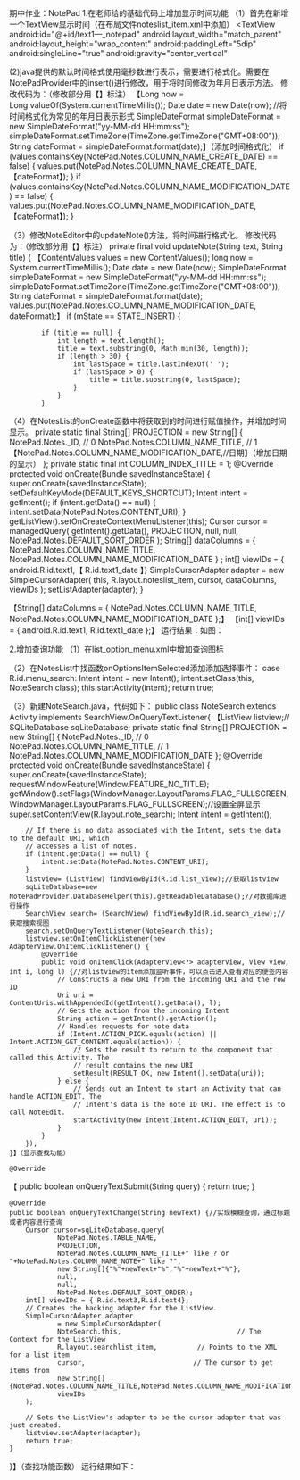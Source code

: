 期中作业：NotePad
1.在老师给的基础代码上增加显示时间功能
（1）首先在新增一个TextView显示时间（在布局文件noteslist_item.xml中添加）
<TextView
        android:id="@+id/text1—_notepad"
        android:layout_width="match_parent"
        android:layout_height="wrap_content"
        android:paddingLeft="5dip"
        android:singleLine="true"
   android:gravity="center_vertical"

(2)java提供的默认时间格式使用毫秒数进行表示，需要进行格式化。需要在NotePadProvider中的insert()进行修改，用于将时间修改为年月日表示方法。
  修改代码为：（修改部分用【】标注）
  【Long now = Long.valueOf(System.currentTimeMillis());
  Date date = new Date(now);
		//将时间格式化为常见的年月日表示形式
        SimpleDateFormat simpleDateFormat = new SimpleDateFormat("yy-MM-dd HH:mm:ss");
        simpleDateFormat.setTimeZone(TimeZone.getTimeZone("GMT+08:00"));
        String dateFormat = simpleDateFormat.format(date);】（添加时间格式化）
        if (values.containsKey(NotePad.Notes.COLUMN_NAME_CREATE_DATE) == false) {
            values.put(NotePad.Notes.COLUMN_NAME_CREATE_DATE, 【dateFormat】);
        }
        if (values.containsKey(NotePad.Notes.COLUMN_NAME_MODIFICATION_DATE) == false) {
            values.put(NotePad.Notes.COLUMN_NAME_MODIFICATION_DATE, 【dateFormat】);
        }
        

（3）修改NoteEditor中的updateNote()方法，将时间进行格式化。
修改代码为：（修改部分用【】标注）
 private final void updateNote(String text, String title) {
        【ContentValues values = new ContentValues();
        long now = System.currentTimeMillis();
        Date date = new Date(now);
        SimpleDateFormat simpleDateFormat = new SimpleDateFormat("yy-MM-dd HH:mm:ss");
        simpleDateFormat.setTimeZone(TimeZone.getTimeZone("GMT+08:00"));
        String dateFormat = simpleDateFormat.format(date);
        values.put(NotePad.Notes.COLUMN_NAME_MODIFICATION_DATE, dateFormat);】
        if (mState == STATE_INSERT) {

            if (title == null) {
                int length = text.length();
                title = text.substring(0, Math.min(30, length));
                if (length > 30) {
                    int lastSpace = title.lastIndexOf(' ');
                    if (lastSpace > 0) {
                        title = title.substring(0, lastSpace);
                    }
                }
            }
 （4）在NotesList的onCreate函数中将获取到的时间进行赋值操作，并增加时间显示。
 private static final String[] PROJECTION = new String[] {
            NotePad.Notes._ID, // 0
            NotePad.Notes.COLUMN_NAME_TITLE, // 1
            【NotePad.Notes.COLUMN_NAME_MODIFICATION_DATE,//日期】（增加日期的显示）
    };
    private static final int COLUMN_INDEX_TITLE = 1;
    @Override
    protected void onCreate(Bundle savedInstanceState) {
        super.onCreate(savedInstanceState);
        setDefaultKeyMode(DEFAULT_KEYS_SHORTCUT);
        Intent intent = getIntent();
        if (intent.getData() == null) {
            intent.setData(NotePad.Notes.CONTENT_URI);
        }
        getListView().setOnCreateContextMenuListener(this);
        Cursor cursor = managedQuery(
            getIntent().getData(),
            PROJECTION,
            null,
            null,
            NotePad.Notes.DEFAULT_SORT_ORDER
        );
        String[] dataColumns = { NotePad.Notes.COLUMN_NAME_TITLE, NotePad.Notes.COLUMN_NAME_MODIFICATION_DATE } ;
        int[] viewIDs = { android.R.id.text1,【 R.id.text1_date 】}
        SimpleCursorAdapter adapter
            = new SimpleCursorAdapter(
                      this,
                      R.layout.noteslist_item,
                      cursor,
                      dataColumns,
                      viewIDs
              );
        setListAdapter(adapter);
    }

【String[] dataColumns = { NotePad.Notes.COLUMN_NAME_TITLE, NotePad.Notes.COLUMN_NAME_MODIFICATION_DATE };】
【int[] viewIDs = { android.R.id.text1, R.id.text1_date };】
运行结果：如图：

2.增加查询功能
（1）在list_option_menu.xml中增加查询图标
 <item
        android:id="@+id/menu_search"
        android:icon="@android:drawable/ic_search_category_default"
        android:showAsAction="always"
        android:title="search">
    </item>
 
 （2）在NotesList中找函数onOptionsItemSelected添加添加选择事件：
 case R.id.menu_search:
                Intent intent = new Intent();
                intent.setClass(this, NoteSearch.class);
                this.startActivity(intent);
                return true;
 
 （3）新建NoteSearch.java，代码如下：
 public class NoteSearch extends Activity implements SearchView.OnQueryTextListener{
   【ListView listview;//
    SQLiteDatabase sqLiteDatabase;
    private static final String[] PROJECTION = new String[] {
            NotePad.Notes._ID, // 0
            NotePad.Notes.COLUMN_NAME_TITLE, // 1
            NotePad.Notes.COLUMN_NAME_MODIFICATION_DATE
    };
    @Override
    protected void onCreate(Bundle savedInstanceState) {
        super.onCreate(savedInstanceState);
        requestWindowFeature(Window.FEATURE_NO_TITLE);
        getWindow().setFlags(WindowManager.LayoutParams.FLAG_FULLSCREEN,WindowManager.LayoutParams.FLAG_FULLSCREEN);//设置全屏显示
        super.setContentView(R.layout.note_search);
        Intent intent = getIntent();

        // If there is no data associated with the Intent, sets the data to the default URI, which
        // accesses a list of notes.
        if (intent.getData() == null) {
            intent.setData(NotePad.Notes.CONTENT_URI);
        }
        listview= (ListView) findViewById(R.id.list_view);//获取listview
        sqLiteDatabase=new NotePadProvider.DatabaseHelper(this).getReadableDatabase();//对数据库进行操作
        SearchView search= (SearchView) findViewById(R.id.search_view);//获取搜索视图
        search.setOnQueryTextListener(NoteSearch.this);
        listview.setOnItemClickListener(new AdapterView.OnItemClickListener() {
            @Override
            public void onItemClick(AdapterView<?> adapterView, View view, int i, long l) {//对listview的item添加监听事件，可以点击进入查看对应的便签内容
                // Constructs a new URI from the incoming URI and the row ID
                Uri uri = ContentUris.withAppendedId(getIntent().getData(), l);
                // Gets the action from the incoming Intent
                String action = getIntent().getAction();
                // Handles requests for note data
                if (Intent.ACTION_PICK.equals(action) || Intent.ACTION_GET_CONTENT.equals(action)) {
                    // Sets the result to return to the component that called this Activity. The
                    // result contains the new URI
                    setResult(RESULT_OK, new Intent().setData(uri));
                } else {
                    // Sends out an Intent to start an Activity that can handle ACTION_EDIT. The
                    // Intent's data is the note ID URI. The effect is to call NoteEdit.
                    startActivity(new Intent(Intent.ACTION_EDIT, uri));
                }
            }
        });
    }】（显示查找功能）

    @Override
  【 public boolean onQueryTextSubmit(String query) {
        return true;
    }

    @Override
    public boolean onQueryTextChange(String newText) {//实现模糊查询，通过标题或者内容进行查询
        Cursor cursor=sqLiteDatabase.query(
                NotePad.Notes.TABLE_NAME,
                PROJECTION,
                NotePad.Notes.COLUMN_NAME_TITLE+" like ? or "+NotePad.Notes.COLUMN_NAME_NOTE+" like ?",
                new String[]{"%"+newText+"%","%"+newText+"%"},
                null,
                null,
                NotePad.Notes.DEFAULT_SORT_ORDER);
        int[] viewIDs = { R.id.text3,R.id.text4};
        // Creates the backing adapter for the ListView.
        SimpleCursorAdapter adapter
                = new SimpleCursorAdapter(
                NoteSearch.this,                             // The Context for the ListView
                R.layout.searchlist_item,          // Points to the XML for a list item
                cursor,                           // The cursor to get items from
                new String[]{NotePad.Notes.COLUMN_NAME_TITLE,NotePad.Notes.COLUMN_NAME_MODIFICATION_DATE},
                viewIDs
        );

        // Sets the ListView's adapter to be the cursor adapter that was just created.
        listview.setAdapter(adapter);
        return true;
    }
}】（查找功能函数）
运行结果如下：  
 
